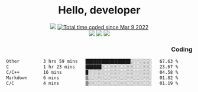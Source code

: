 # <div align='center' >Hello, developer</div>

<div align='center'>
  <a ><img src="https://img.shields.io/badge/dynamic/json?url=https%3A%2F%2Fapi.swo.moe%2Fstats%2Fgithub%2FFree-Aaron-Li&query=count&color=181717&label=GitHub&labelColor=282c34&logo=github&suffix=+follows&cacheSeconds=3600"></a>
  <a href="https://wakatime.com/@fe40087f-8eae-48dc-9950-ad0633db1591"><img src="https://wakatime.com/badge/user/fe40087f-8eae-48dc-9950-ad0633db1591.svg" alt="Total time coded since Mar 9 2022" /></a>
</div>
<div align='center'>
  <a><img src="https://img.shields.io/badge/Rookie-blue?style=plastic&logo=c&logoColor=blue&labelColor=F5B7DB"></a>
  <a><img src="https://img.shields.io/badge/Rookie-blue?style=plastic&logo=c%2B%2B&logoColor=blue&labelColor=F5B7DB"></a> 
  <a><img src="https://img.shields.io/badge/Rookie-blue?style=plastic&logo=python&logoColor=blue&labelColor=F5B7DB"></a> 
</div>

<div align='right'>
  <h3>Coding</h3>
</div>

<!--START_SECTION:waka-->

```txt
Other         3 hrs 59 mins   █████████████████░░░░░░░░   67.63 %
C             1 hr 23 mins    ██████░░░░░░░░░░░░░░░░░░░   23.67 %
C/C++         16 mins         █░░░░░░░░░░░░░░░░░░░░░░░░   04.58 %
Markdown      6 mins          ▒░░░░░░░░░░░░░░░░░░░░░░░░   01.82 %
C/C           4 mins          ▒░░░░░░░░░░░░░░░░░░░░░░░░   01.19 %
```

<!--END_SECTION:waka-->




